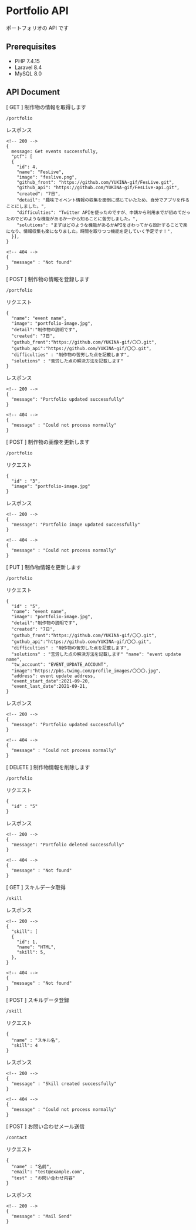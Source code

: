 # Portfolio API

ポートフォリオの API です

## Prerequisites

-   PHP 7.4.15
-   Laravel 8.4
-   MySQL 8.0

## API Document

[ GET ] 制作物の情報を取得します

```
/portfolio
```

レスポンス

```
<!-- 200 -->
{
  message: Get events successfully,
  "ptf": [
  {
    "id": 4,
    "name": "FesLive",
    "image": "feslive.png",
    "github_front": "https://github.com/YUKINA-gif/FesLive.git",
    "github_api": "https://github.com/YUKINA-gif/FesLive-api.git",
    "created": "7日",
    "detail": "趣味でイベント情報の収集を面倒に感じていたため、自分でアプリを作ることにしました。",
    "difficulties": "Twitter APIを使ったのですが、申請から利用までが初めてだったのでどのような機能があるか一から知ることに苦労しました。",
    "solutions": "まずはどのような機能があるかAPIをさわってから設計することで楽になり、情報収集も楽になりました。時間を取りつつ機能を足していく予定です！",
  }],
}

<!-- 404 -->
{
  "message" : "Not found"
}
```

[ POST ] 制作物の情報を登録します

```
/portfolio
```

リクエスト

```
{
  "name": "event name",
  "image": "portfolio-image.jpg",
  "detail":"制作物の説明です",
  "created": "7日",
  "guthub_front":"https://github.com/YUKINA-gif/〇〇.git",
  "guthub_api":"https://github.com/YUKINA-gif/〇〇.git",
  "difficulties" : "制作物の苦労した点を記載します",
  "solutions" : "苦労した点の解決方法を記載します"
}
```

レスポンス

```
<!-- 200 -->
{
  "message": "Portfolio updated successfully"
}

<!-- 404 -->
{
  "message" : "Could not process normally"
}
```

[ POST ] 制作物の画像を更新します

```
/portfolio
```

リクエスト

```
{
  "id" : "3",
  "image": "portfolio-image.jpg"
}
```

レスポンス

```
<!-- 200 -->
{
  "message": "Portfolio image updated successfully"
}

<!-- 404 -->
{
  "message" : "Could not process normally"
}

```

[ PUT ] 制作物情報を更新します

```
/portfolio
```

リクエスト

```
{
  "id" : "5",
  "name": "event name",
  "image": "portfolio-image.jpg",
  "detail":"制作物の説明です",
  "created": "7日",
  "guthub_front":"https://github.com/YUKINA-gif/〇〇.git",
  "guthub_api":"https://github.com/YUKINA-gif/〇〇.git",
  "difficulties" : "制作物の苦労した点を記載します",
  "solutions" : "苦労した点の解決方法を記載します" "name": "event update name",
  "tw_account": "EVENT_UPDATE_ACCOUNT",
  "image":"https://pbs.twimg.com/profile_images/〇〇〇.jpg",
  "address": event update address,
  "event_start_date":2021-09-20,
  "event_last_date":2021-09-21,
}
```

レスポンス

```
<!-- 200 -->
{
  "message": "Portfolio updated successfully"
}

<!-- 404 -->
{
  "message" : "Could not process normally"
}
```

[ DELETE ] 制作物情報を削除します

```
/portfolio
```

リクエスト

```
{
  "id" : "5"
}
```

レスポンス

```
<!-- 200 -->
{
  "message": "Portfolio deleted successfully"
}

<!-- 404 -->
{
  "message" : "Not found"
}
```

[ GET ] スキルデータ取得

```
/skill
```

レスポンス

```
<!-- 200 -->
{
  "skill": [
  {
    "id": 1,
    "name": "HTML",
    "skill": 5,
  },
}

<!-- 404 -->
{
  "message" : "Not found"
}
```

[ POST ] スキルデータ登録

```
/skill
```

リクエスト

```
{
  "name" : "スキル名",
  "skill": 4
}
```

レスポンス

```
<!-- 200 -->
{
  "message" : "Skill created successfully"
}

<!-- 404 -->
{
  "message" : "Could not process normally"
}
```

[ POST ] お問い合わせメール送信

```
/contact
```

リクエスト

```
{
  "name" : "名前",
  "email": "test@example.com",
  "test" : "お問い合わせ内容"
}
```

レスポンス

```
<!-- 200 -->
{
  "message" : "Mail Send"
}
```
